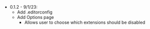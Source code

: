- 0.1.2 - 9/1/23:
    - Add .editorconfig
    - Add Options page
        - Allows user to choose which extensions should be disabled

